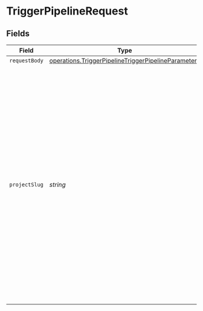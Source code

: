 # TriggerPipelineRequest


## Fields

| Field                                                                                                                                                                                                                                                                                                                               | Type                                                                                                                                                                                                                                                                                                                                | Required                                                                                                                                                                                                                                                                                                                            | Description                                                                                                                                                                                                                                                                                                                         | Example                                                                                                                                                                                                                                                                                                                             |
| ----------------------------------------------------------------------------------------------------------------------------------------------------------------------------------------------------------------------------------------------------------------------------------------------------------------------------------- | ----------------------------------------------------------------------------------------------------------------------------------------------------------------------------------------------------------------------------------------------------------------------------------------------------------------------------------- | ----------------------------------------------------------------------------------------------------------------------------------------------------------------------------------------------------------------------------------------------------------------------------------------------------------------------------------- | ----------------------------------------------------------------------------------------------------------------------------------------------------------------------------------------------------------------------------------------------------------------------------------------------------------------------------------- | ----------------------------------------------------------------------------------------------------------------------------------------------------------------------------------------------------------------------------------------------------------------------------------------------------------------------------------- |
| `requestBody`                                                                                                                                                                                                                                                                                                                       | [operations.TriggerPipelineTriggerPipelineParameters](../../../sdk/models/operations/triggerpipelinetriggerpipelineparameters.md)                                                                                                                                                                                                   | :heavy_minus_sign:                                                                                                                                                                                                                                                                                                                  | N/A                                                                                                                                                                                                                                                                                                                                 |                                                                                                                                                                                                                                                                                                                                     |
| `projectSlug`                                                                                                                                                                                                                                                                                                                       | *string*                                                                                                                                                                                                                                                                                                                            | :heavy_check_mark:                                                                                                                                                                                                                                                                                                                  | Project slug in the form `vcs-slug/org-name/repo-name`. The `/` characters may be URL-escaped. For projects that use GitLab or GitHub App, use `circleci` as the `vcs-slug`, replace `org-name` with the organization ID (found in Organization Settings), and replace `repo-name` with the project ID (found in Project Settings). | gh/CircleCI-Public/api-preview-docs                                                                                                                                                                                                                                                                                                 |